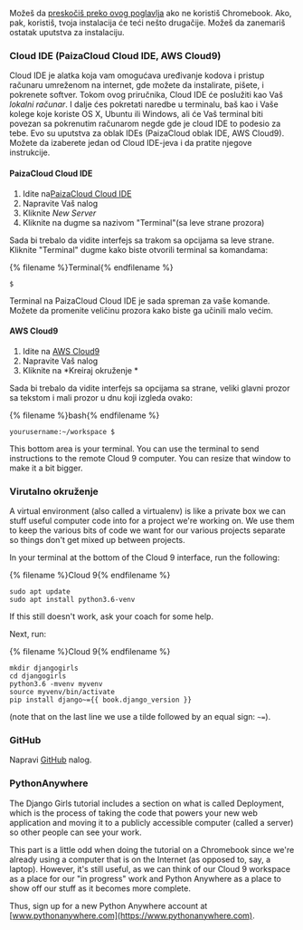 Možeš da [preskočiš preko ovog poglavlja](http://tutorial.djangogirls.org/en/installation/#install-python) ako ne koristiš Chromebook. Ako, pak, koristiš, tvoja instalacija će teći nešto drugačije. Možeš da zanemariš ostatak uputstva za instalaciju.

### Cloud IDE (PaizaCloud Cloud IDE, AWS Cloud9)

Cloud IDE je alatka koja vam omogućava uređivanje kodova i pristup računaru umreženom na internet, gde možete da instalirate, pišete, i pokrenete softver. Tokom ovog priručnika, Cloud IDE će poslužiti kao Vaš *lokalni računar*. I dalje ćes pokretati naredbe u terminalu, baš kao i Vaše kolege koje koriste OS X, Ubuntu ili Windows, ali će Vaš terminal biti povezan sa pokrenutim računarom negde gde je cloud IDE to podesio za tebe. Evo su uputstva za oblak IDEs (PaizaCloud oblak IDE, AWS Cloud9). Možete da izaberete jedan od Cloud IDE-jeva i da pratite njegove instrukcije.

#### PaizaCloud Cloud IDE

1. Idite na[PaizaCloud Cloud IDE](https://paiza.cloud/)
2. Napravite Vaš nalog
3. Kliknite *New Server*
4. Kliknite na dugme sa nazivom "Terminal"(sa leve strane prozora)

Sada bi trebalo da vidite interfejs sa trakom sa opcijama sa leve strane. Kliknite "Terminal" dugme kako biste otvorili terminal sa komandama:

{% filename %}Terminal{% endfilename %}

    $
    

Terminal na PaizaCloud Cloud IDE je sada spreman za vaše komande. Možete da promenite veličinu prozora kako biste ga učinili malo većim.

#### AWS Cloud9

1. Idite na [AWS Cloud9](https://aws.amazon.com/cloud9/)
2. Napravite Vaš nalog
3. Kliknite na *Kreiraj okruženje *

Sada bi trebalo da vidite interfejs sa opcijama sa strane, veliki glavni prozor sa tekstom i mali prozor u dnu koji izgleda ovako:

{% filename %}bash{% endfilename %}

    yourusername:~/workspace $
    

This bottom area is your terminal. You can use the terminal to send instructions to the remote Cloud 9 computer. You can resize that window to make it a bit bigger.

### Virutalno okruženje

A virtual environment (also called a virtualenv) is like a private box we can stuff useful computer code into for a project we're working on. We use them to keep the various bits of code we want for our various projects separate so things don't get mixed up between projects.

In your terminal at the bottom of the Cloud 9 interface, run the following:

{% filename %}Cloud 9{% endfilename %}

    sudo apt update
    sudo apt install python3.6-venv
    

If this still doesn't work, ask your coach for some help.

Next, run:

{% filename %}Cloud 9{% endfilename %}

    mkdir djangogirls
    cd djangogirls
    python3.6 -mvenv myvenv
    source myvenv/bin/activate
    pip install django~={{ book.django_version }}
    

(note that on the last line we use a tilde followed by an equal sign: `~=`).

### GitHub

Napravi [GitHub](https://github.com) nalog.

### PythonAnywhere

The Django Girls tutorial includes a section on what is called Deployment, which is the process of taking the code that powers your new web application and moving it to a publicly accessible computer (called a server) so other people can see your work.

This part is a little odd when doing the tutorial on a Chromebook since we're already using a computer that is on the Internet (as opposed to, say, a laptop). However, it's still useful, as we can think of our Cloud 9 workspace as a place for our "in progress" work and Python Anywhere as a place to show off our stuff as it becomes more complete.

Thus, sign up for a new Python Anywhere account at [www.pythonanywhere.com](https://www.pythonanywhere.com).